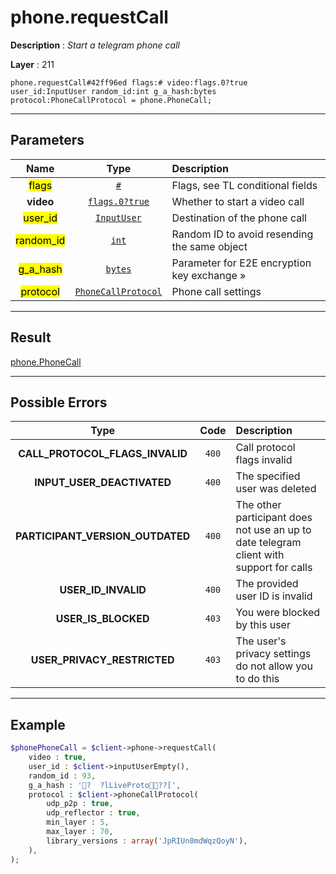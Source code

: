 # phone.requestCall

**Description** : *Start a telegram phone call*

**Layer** : 211

```tl
phone.requestCall#42ff96ed flags:# video:flags.0?true user_id:InputUser random_id:int g_a_hash:bytes protocol:PhoneCallProtocol = phone.PhoneCall;
```

---

## Parameters

| Name | Type | Description |
| :---: | :---: | :--- |
| <mark>flags</mark> | [`#`](type/#) | Flags, see TL conditional fields |
| **video** | [`flags.0?true`](type/true) | Whether to start a video call |
| <mark>user_id</mark> | [`InputUser`](type/InputUser) | Destination of the phone call |
| <mark>random_id</mark> | [`int`](type/int) | Random ID to avoid resending the same object |
| <mark>g_a_hash</mark> | [`bytes`](type/bytes) | Parameter for E2E encryption key exchange » |
| <mark>protocol</mark> | [`PhoneCallProtocol`](type/PhoneCallProtocol) | Phone call settings |

---

## Result

[phone.PhoneCall](type/phone.PhoneCall)

---

## Possible Errors

| Type | Code | Description |
| :---: | :---: | :--- |
| **CALL_PROTOCOL_FLAGS_INVALID** | `400` | Call protocol flags invalid |
| **INPUT_USER_DEACTIVATED** | `400` | The specified user was deleted |
| **PARTICIPANT_VERSION_OUTDATED** | `400` | The other participant does not use an up to date telegram client with support for calls |
| **USER_ID_INVALID** | `400` | The provided user ID is invalid |
| **USER_IS_BLOCKED** | `403` | You were blocked by this user |
| **USER_PRIVACY_RESTRICTED** | `403` | The user's privacy settings do not allow you to do this |

---

## Example

```php
$phonePhoneCall = $client->phone->requestCall(
	video : true,
	user_id : $client->inputUserEmpty(),
	random_id : 93,
	g_a_hash : '?	?lLiveProto??[',
	protocol : $client->phoneCallProtocol(
		udp_p2p : true,
		udp_reflector : true,
		min_layer : 5,
		max_layer : 70,
		library_versions : array('JpRIUn0mdWqzQoyN'),
	),
);
```